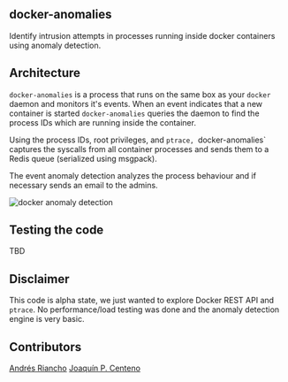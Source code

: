 ## docker-anomalies
Identify intrusion attempts in processes running inside docker containers using anomaly detection.

## Architecture
`docker-anomalies` is a process that runs on the same box as your `docker` daemon and monitors it's events. When an event indicates that a new container is started `docker-anomalies` queries the daemon to find the process IDs which are running inside the container.

Using the process IDs, root privileges, and `ptrace, `docker-anomalies` captures the syscalls from all container processes and sends them to a Redis queue (serialized using msgpack).

The event anomaly detection analyzes the process behaviour and if necessary sends an email to the admins.

![docker anomaly detection](https://cloud.githubusercontent.com/assets/865200/10103473/90577d44-637a-11e5-95e1-6657678090ef.png)

## Testing the code
TBD

## Disclaimer
This code is alpha state, we just wanted to explore Docker REST API and `ptrace`. No performance/load testing was done and the anomaly detection engine is very basic.

## Contributors
[Andrés Riancho](https://github.com/jpcenteno)
[Joaquín P. Centeno](https://github.com/jpcenteno)